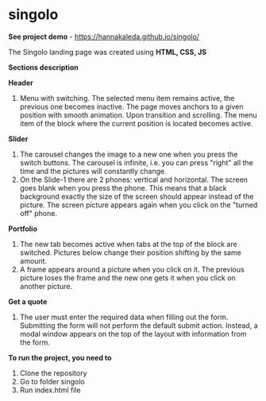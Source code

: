 # singolo

**See project demo** - https://hannakaleda.github.io/singolo/

The Singolo landing page was created using **HTML, CSS, JS**

**Sections description**

**Header**
1. Menu with switching. The selected menu item remains active, the previous one becomes inactive. The page moves anchors to a given position with smooth animation. Upon transition and scrolling. The menu item of the block where the current position is located becomes active.

**Slider**
1. The carousel changes the image to a new one when you press the switch buttons. The carousel is infinite, i.e. you can press "right" all the time and the pictures will constantly change.
2. On the Slide-1 there are 2 phones: vertical and horizontal. The screen goes blank when you press the phone. This means that a black background exactly the size of the screen should appear instead of the picture. The screen picture appears again when you click on the "turned off" phone.

**Portfolio**
1. The new tab becomes active when tabs at the top of the block are switched. Pictures below change their position shifting by the same amount.
2. A frame appears around a picture when you click on it. The previous picture loses the frame and the new one gets it when you click on another picture.

**Get a quote**
1. The user must enter the required data when filling out the form. Submitting the form will not perform the default submit action. Instead, a modal window appears on the top of the layout with information from the form.

**To run the project, you need to**
1. Clone the repository
2. Go to folder singolo
3. Run index.html file
